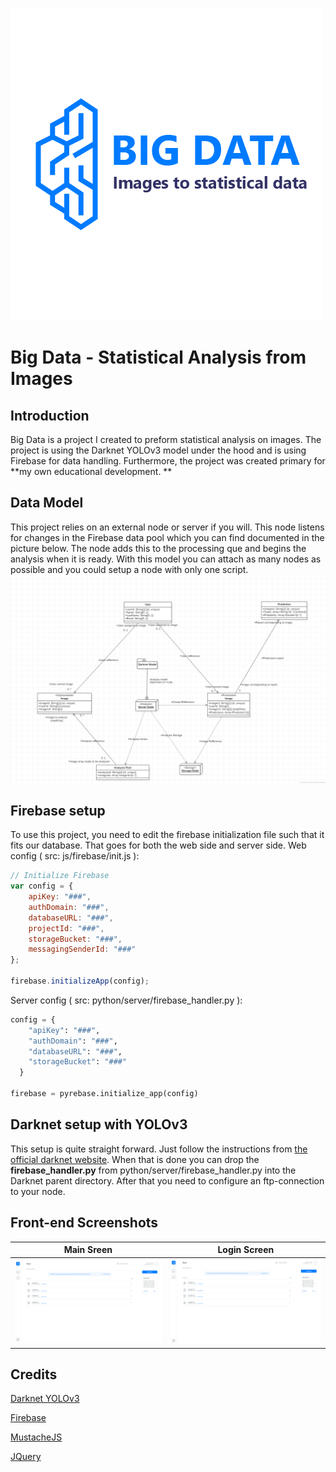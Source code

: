 ![](assets/images/logo.png)
# Big Data - Statistical Analysis from Images

## Introduction
Big Data is a project I created to preform statistical analysis on images. The project is using the Darknet YOLOv3 model under the hood and is using Firebase for data handling. Furthermore, the project was created primary for **my own educational development. **

## Data Model
This project relies on an external node or server if you will. This node listens for changes in the Firebase data pool which you can find documented in the picture below. The node adds this to the processing que and begins the analysis when it is ready. With this model you can attach as many nodes as possible and you could setup a node with only one script. 
![](data_model.png)

## Firebase setup
To use this project, you need to edit the firebase initialization file such that it fits our database. That goes for both the web side and server side.
Web config ( src: js/firebase/init.js ):
```js
// Initialize Firebase
var config = {
    apiKey: "###",
    authDomain: "###",
    databaseURL: "###",
    projectId: "###",
    storageBucket: "###",
    messagingSenderId: "###"
};

firebase.initializeApp(config);
```
Server config ( src: python/server/firebase_handler.py ):
```py
config = {
    "apiKey": "###",
    "authDomain": "###",
    "databaseURL": "###",
    "storageBucket": "###"
  }

firebase = pyrebase.initialize_app(config)
```

## Darknet setup with YOLOv3
This setup is quite straight forward. Just follow the instructions from [the official darknet website](https://pjreddie.com/darknet/yolo/). When that is done you can drop the **firebase_handler.py** from python/server/firebase_handler.py into the Darknet parent directory. After that you need to configure an ftp-connection to your node.

## Front-end Screenshots
| Main Sreen                    | Login Screen                 |
| ------------------------------|------------------------------|
| ![](concept_design/Main.png)  | ![](concept_design/Main.png) |

## Credits

[Darknet YOLOv3](https://pjreddie.com/darknet/)

[Firebase](https://firebase.google.com/)

[MustacheJS](https://github.com/janl/mustache.js/)

[JQuery](https://jquery.com/)


